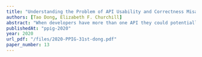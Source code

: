 ```yaml
---
title: "Understanding the Problem of API Usability and Correctness Misalignment"
authors: [Tao Dong, Elizabeth F. Churchill]
abstract: "When developers have more than one API they could potentially use to solve a programming problem, it's often natural for them to start with the easier and familiar, often default, option. Yet, for some tasks, such as manipulating text in the presence of grapheme clusters (e.g. g̈ and 한), the easier API could produce less correct and reliable results. We sought to measure the impact of such misalignment between API usability and correctness. Specifically, we conducted a controlled experiment which shows that user education has a limited effect on helping the programmer choose the appropriate API, when it's not the default and error cases are difficult to imagine. We discuss a few things programming language and SDK designers can consider in order to mitigate the impact of such misalignments."
publishedAt: "ppig-2020"
year: 2020
url_pdf: "/files/2020-PPIG-31st-dong.pdf"
paper_number: 13
---
```

